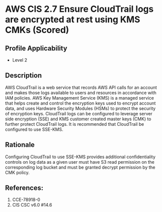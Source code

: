 # AWS CIS 2.7 Ensure CloudTrail logs are encrypted at rest using KMS CMKs (Scored)

## Profile Applicability

- Level 2

## Description

AWS CloudTrail is a web service that records AWS API calls for an account and makes those logs available to users and resources in accordance with IAM policies. AWS Key Management Service (KMS) is a managed service that helps create and control the encryption keys used to encrypt account data, and uses Hardware Security Modules (HSMs) to protect the security of encryption keys. CloudTrail logs can be configured to leverage server side encryption (SSE) and KMS customer created master keys (CMK) to further protect CloudTrail logs. It is recommended that CloudTrail be configured to use
SSE-KMS.

## Rationale

Configuring CloudTrail to use SSE-KMS provides additional confidentiality controls on log data as a given user must have S3 read permission on the corresponding log bucket and must be granted decrypt permission by the CMK policy.

## References:

1. CCE-78918-0
2. CIS CSC v6.0 #14.6